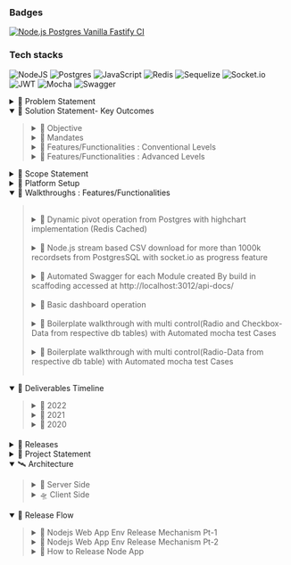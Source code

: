 ### Badges
[![Node.js Postgres Vanilla Fastify CI](https://github.com/matt212/Nodejs_Postgresql_VanillaJS_Fastify/actions/workflows/node.js.yml/badge.svg)](https://github.com/matt212/Nodejs_Postgresql_VanillaJS_Fastify/actions/workflows/node.js.yml)

### Tech stacks
![NodeJS](https://img.shields.io/badge/node.js-6DA55F?style=for-the-badge&logo=node.js&logoColor=white)
![Postgres](https://img.shields.io/badge/postgres-%23316192.svg?style=for-the-badge&logo=postgresql&logoColor=white)
![JavaScript](https://img.shields.io/badge/javascript-%23323330.svg?style=for-the-badge&logo=javascript&logoColor=%23F7DF1E)
![Redis](https://img.shields.io/badge/redis-%23DD0031.svg?style=for-the-badge&logo=redis&logoColor=white)
![Sequelize](https://img.shields.io/badge/Sequelize-52B0E7?style=for-the-badge&logo=Sequelize&logoColor=white)
![Socket.io](https://img.shields.io/badge/Socket.io-black?style=for-the-badge&logo=socket.io&badgeColor=010101)
![JWT](https://img.shields.io/badge/JWT-black?style=for-the-badge&logo=JSON%20web%20tokens)
![Mocha](https://img.shields.io/badge/-mocha-%238D6748?style=for-the-badge&logo=mocha&logoColor=white)
![Swagger](https://img.shields.io/badge/-Swagger-%23Clojure?style=for-the-badge&logo=swagger&logoColor=white)


<details>
 <summary id="problem-statement">🚄 Problem Statement </summary><blockquote>

 ![redlime](app/video/img/problem-statement.png)
<!--<table class="tg">
<thead>
  <tr>
    <td class="tg-0pky">Who<br></td>
    <td class="tg-0pky">Who has the problem?<br></td>
    <td class="tg-0pky"> Any Dev or Dev Team building project from Scratch or Migrating Existing Piece <br></td>
  </tr>
</thead>
<tbody>
  <tr>
    <td class="tg-0pky">What</td>
    <td class="tg-0pky">What is the problem?</td>
    <td class="tg-0pky">Conventional scaffolding / boilerplate does not cater to all  Key outcomes pointers</td>
  </tr>
  <tr>
    <td class="tg-0pky">Where</td>
    <td class="tg-0pky">When/Where the problem is occurring?</td>
    <td class="tg-0pky">During any project execution stage and even in planning phase  Team Has to spend a lot time and energy to plan, discuss and execute the project key outcomes mentioned as part of *solution statement*  mentioned above and thus planning and execution are pain points.</td>
  </tr>
  <tr>
    <td class="tg-0pky">Why</td>
    <td class="tg-0pky">why is it important to address?</td>
    <td class="tg-0pky">It is important to address because it would save time , energy of team members which in turn cascades  to finances, deadlines and other Factors.  </td>
  </tr>
</tbody>
</table>
 -->
 </details>


<details open>

<summary id="project-statement" href="#project-statement">
🚀 Solution Statement- Key Outcomes
</summary><blockquote>
   
  <details>
 <summary id="Objective">🍨 Objective </summary><blockquote>

![redlime](app/video/img/objective.png)

</details>
   
<details>
 <summary id="mandates">🍰 Mandates </summary><blockquote>

![redlime](app/video/img/mandates.png)

</details>
    
<details>
 <summary id="Conventional-Levels">🍦 Features/Functionalities : Conventional Levels</summary><blockquote>

![redlime](app/video/img/conventional.png)

</details>

<details>
 <summary id="Advanced-Levels">🍧 Features/Functionalities : Advanced Levels</summary><blockquote>

![redlime](app/video/img/advanced.png)


</details>
</details>
<details>
 <summary id="scope-statement">🎫 
 Scope Statement
 </summary><blockquote>

![redlime](app/video/img/Scope.png)

</details>


<details>
<summary id="Platform-Setup" href="#Platform-Setup">
📡  Platform Setup 
</summary>
<blockquote>
   
<details>

<summary id="sh-file-Setup" >
🍕sh file Setup
</summary>

> *`chmod +x ./app/utils/serverSetup/primarySetup.sh `*  

> *`sed -i -e 's/\r$//' ./app/utils/serverSetup/> primarySetup.sh`*

>*`chmod +x ./app/utils/serverSetup/secondarySetup.sh`*

>*`sed -i -e 's/\r$//' ./app/utils/serverSetup/secondarySetup.sh`*

>*`bash ./app/utils/serverSetup/primarySetup.sh`*

   

> _`Please note if you have node/postgres/redis server installed in your instance/machine. Please comment the install information in primarySetup.sh file and then run this file`_
</details>
  
  <details>
<summary id="app-Setup" >
🍤app Setup
</summary>
  
> **node,postgres, redis and app dependencies  installation**

>*`bash ./app/utils/serverSetup/primarySetup.sh`*

>*`bash ./app/utils/serverSetup/secondarySetup.sh`*
</details>


<details>
<summary id="mocha-test-cases" >
🍔 mocha chai tests against 20,00,000 recordsets
</summary>

> _`npm run LoginEval or yarn LoginEval`_

> _`npm run ModuleEval or yarn ModuleEval`_
</details>

<details>
<summary id="app-Run" >
🍟 app Run
</summary>

>*`npm run app or yarn app `*
</details>



<details>
<summary id="app-Usage" >
🍩 app Usage
</summary>

>*`goto localhost:3011/employees`*

>*`username : krennic and  password:orson`*

>*`select birthdate from dropdown and select date range any from 1982 to till date`*

</details>


<details>
<summary id="app-SuperAdmin-Usage" >
 🍜 app SuperAdmin Usage
</summary>

>*`goto localhost:3011/black-squadron`*

>*`username : krennic and password:orson`*

>*`for any other controls other than textbox it is mandatory`*

>*`to enter PIPE "|" separator in textbox column for e.g genderid|gendername`*

</details>


<details>
<summary id="app-API-Documentation-Usage(Swagger)" >
 🍘 API Documentation Usage(Swagger)
</summary>

>*`goto localhost:3011/getAccessToken`*

>*`Click on Get AccessToken button and copy the newly generated Access Token`*

>*`goto localhost:3012/api-docs`*

>*`Click on authorize and paste the access Token`*

</details>

</details>






<details open>
 <summary id="walkthrough-section">💈 Walkthroughs : Features/Functionalities </summary>
 <blockquote>
 <br/>
<details>
    <summary>🍇 Dynamic pivot operation from Postgres with highchart implementation (Redis Cached)
</summary>
 <br/>

![redlime](app/video/gif/pivot-final.gif)
</details>

<br/>
<details>
 <summary >🍊 Node.js stream based CSV download for more than 1000k recordsets from PostgresSQL with socket.io as progress feature</summary>
<br/>

  ![redlime](app/video/gif/c1.gif)
</details>
<br/>

<details>
 <summary >🍑 Automated Swagger for each Module created By build in scaffoding accessed at http://localhost:3012/api-docs/ </summary>
<br/>

  ![redlime](app/video/gif/d.gif)
</details>
<br/>

<details>
 <summary >🍐 Basic dashboard operation</summary>
<br/>

![redlime](app/video/gif/basic-dashboard.gif)
</details>
<br/>
<details>
 <summary >🍓 Boilerplate walkthrough with multi control(Radio and Checkbox-Data from respective db tables) with Automated mocha test Cases</summary>
<br/>

![redlime](app/video/gif/f.gif)
</details>
<br/>

<details>
 <summary >🍏 Boilerplate walkthrough with multi control(Radio-Data from respective db table) with Automated mocha test Cases</summary>
<br/>

![redlime](app/video/gif/e.gif)

</details>
<br/>
</details>


</details>
<details open>

<summary id="project-timelines" href="#project-timelines">
🤖 Deliverables Timeline
</summary><blockquote>
   
  <details>
 <summary id="Obj2022">🥑 2022 </summary><blockquote>

![redlime](app/video/img/ph4.png)

</details>
   
<details>
 <summary id="Obj2021">🌽 2021 </summary><blockquote>

![redlime](app/video/img/ph3.png)

</details>
    
<details>
 <summary id="Obj2020">🍄 2020</summary><blockquote>

![redlime](app/video/img/ph1.png)
![redlime](app/video/img/ph2.png)

</details>

</details>

#### 
 <details>
 <summary id="release-section">🍫 Releases</summary><blockquote>



- ### `Release notes 23 July 2022`

  >Optimized Dynamic Multi Column , Multi Select  filter from 5 secs to 16 ms for 2   million rows . 
  >[My stack overflow solution](https://stackoverflow.com/a/73085784/1333794)
   


- ### `Release notes 21 July 2022`

  >base and pivot Operation optimized
  
  >incremental load (pagination section loaded after report rendered) for base report
  
  >incremental load (pagination section loaded after report rendered) for pivot report   


- ### `Release notes 19 July 2022`

  >github actions
  >Integrated CI-workflows with redis, postgres for automation mocha test cases
  >
  >[Github Action - Automation mocha test cases](https://github.com/matt212/Nodejs_Postgresql_VanillaJS_Fastify/runs/7475512509?check_suite_focus=true )
   
- ### `Release notes 18 July 2022`

  >Implemented basic dark theme   


- ### `Release notes 17 July 2022`

  >Implemented Redis based Server-Side Caching for Pivot Operations  


- ### `Release notes 1 July 2022`

> **Superadmin scaffolding/ boilerplate Access URL**
 > *http://localhost:3011/black-squadron*
 
 > _`username : krennic and password:orson`_

 >`for any other controls other than textbox it is mandatory `

 >` to enter PIPE "|" separator in textbox column for e.g genderid|gendername` 




- ### `Release notes 11 Feb 2021`

  >boilerplate for multiselect integration with radio and checkboxes completed 

- ### `Release notes 09 Feb 2021`

  >Applied in  boilerplate multi and single select Dynamic SQLConstruct with 360 degree coverage 

- ### `Release notes 06 Feb 2021`

  >for boilerplate multi and single select static mapping for edit and default rendering case scenarios completed
  
- ### `Release notes 29 Jan 2021`

  >validations applied for bolierplate dynamic radio button and checkboxes with 

- ### `Release notes 27 Jan 2021`

  >applied multi control for radio scaffolding 
 
- ### `Release notes 20 Jan 2021`

  >For rbac test cases modularized

  > `yarn mroleEval`

  > `yarn userroleEval`

- ### `Release notes 9 Jan 2021`

  >For rbac user-Role Mapping  module migrated to fastify with its 35 mocha chai test cases respectively 

  > `yarn mroleEval`

  > `yarn userroleEval`

- ### `Release notes 22 Dec 2020`
  >Dynamic Bolierplate generation completed for dataType Strings , Integers and BigInt data types config based
  
  >For rbac modname,muser modules migrated to fastify with their respective 43 and 63 mocha chai test cases
  
  >For rbac role module migrated to fastify with its 43 mocha chai test cases
  > `yarn ModEval`
  > `yarn roleEval`
 
- ### `Release notes 21 Dec 2020`
  > 73 **Modular** Mocha test cases against 20,00,000 recordset with 360 coverage including schema,NaN,Undefined,Multi Column Search,Multi Select,Pivot X and Y for pageSize and pageNo  payload Validations
  
  > `yarn ModuleEval`

- ### `Release notes 20 Dec 2020`
  > 73 **Modular** Mocha test cases against 20,00,000 recordset with 360 coverage including schema,NaN,Undefined,Multi Column Search,Multi Select,Pivot X and Y for pageSize and pageNo  payload Validations
  > `yarn ModuleEval`

- ### `Release notes 11 Dec 2020`
  > basic login tests are written and can view and evaluated by running below command
  > `yarn LoginEval`

- ### `Release notes 10 Dec 2020`
  > run `yarn perfgraph`
  > in new shell run autocannon `yarn customAutocannon`
  > when autocannon bench is completed go back to perfgraph shell and stop the shell (ctlrl+C)
  > it will generate graph html link in same perfgraph shell

- ### `Release notes 7 Dec 2020`
  > made date filter optional with code refractoring by introducing `disableDate=true` arguement in API payload.
</details>


  </details>

 <details>
 <summary id="project-statement">
 🚁 Project Statement </summary><blockquote>

![redlime](app/video/img/merge_from_ofoct.jpg)

<!-- ![redlime](app/video/img/h1.png)
![redlime](app/video/img/h2.png)
![redlime](app/video/img/h3.png)
![redlime](app/video/img/mandates1.png)
![redlime](app/video/img/conventional1.png)
![redlime](app/video/img/advanced1.png) -->

</details>

<details open> 
<summary id="Code-Flow" href="#code-flow"> 🛰️ Architecture 
</summary><blockquote>
<details>
<summary id="Server-Side-Code-Flow" href="#Server-Side-Code-Flow"> 🌯 Server Side 
</summary><blockquote>

<details> <summary id="route-structure-module-operations">🥐 Route Structure Module Operations </summary>

![redlime](app/video/img/route-structure-module-operations.png) 
</details>



<details> <summary id="module-view-ejs">🥗 Module View (EJS) Render </summary>

![redlime](app/video/img/module-view-ejs.png) 
</details>


<details> <summary id="module-load-operations">🍲 Module Load Operations </summary>

![redlime](app/video/img/module-load-operations.png) 
</details>


<details> <summary id="multipurpose-features-operations">🍟 Multipurpose Features Operations </summary>

![redlime](app/video/img/multipurpose-features-operations.png) 
</details>


<details> <summary id="groupby-operations">🧆 Groupby Operations </summary>

![redlime](app/video/img/groupby-operations.png) 
</details>


<details> <summary id="create-operations">🥞 Create Operation </summary>

![redlime](app/video/img/create-operations.png) 
</details>


<details> <summary id="update-operations">🥨 Update Operations </summary>

![redlime](app/video/img/update-operations.png) 
</details>


<details> <summary id="upload-operations">🥖 ETL Upload Operations </summary>

![redlime](app/video/img/upload-operations.png) 
</details>


<details> <summary id="download-operations">🥐 ETL Download Operations </summary>

![redlime](app/video/img/download-operations.png) 
</details>

<details> <summary id="api-cache-operations">🍳 Api Cache Operations</summary>

![redlime](app/video/img/api-cache-operations.png) 
</details>

<details> <summary id="api-cache-drilldown">🥙 Api Cache Operations-Drilldown</summary>

![redlime](app/video/img/api-cache-drilldown.png) 
</details>


</details>
<!--client side -->
<details> 

<summary id="Client-Side-Code-Flow" href="#Client-Side-Code-Flow"> 🛸 Client Side 
</summary><blockquote>



<details > <summary id="view_structure_and_page_operations">✈️ View Structure and Page Operations </summary>

![redlime](app/video/img/view_structure_and_page_operations.png) 
</details>
<details> <summary id="page_load_and_date_range_operations">🛩️ Page Load and Date Range Operations </summary>

![redlime](app/video/img/page_load_and_date_range_operations.png) 
</details>
<details> <summary id="sort_and_pagination_operations">
🛶 Sort and Pagination Operations </summary>

![redlime](app/video/img/sort_and_pagination_operations.png) 
</details>
<details> <summary id="Filter_operations">🪂 Filter Operations </summary>

![redlime](app/video/img/Filter_operations.png) 
</details>
<details> <summary id="create_and_update_Operations">⛵ Create and Update Operations </summary>

![redlime](app/video/img/create_and_update_Operations.png) 
</details>
<details> <summary id="Field_validations">⛴️ Field Validations </summary>

![redlime](app/video/img/Field_validations.png) 
</details>
<details> <summary id="event_listners">🚤 Field Validations-Event listeners </summary>

![redlime](app/video/img/event_listners.png) 
</details>
<details> <summary id="app_module-actionFunctions">🤿 App Module-ActionFunctions </summary>

![redlime](app/video/img/app_module-actionFunctions.png) 
</details>

<details > <summary id="pivotoperations">🛷 Pivot Operations </summary>

![redlime](app/video/img/pivotoperations.png) 
</details>


<details> <summary id="etl-upload-operations">🏝️ ETL upload Operations </summary>

![redlime](app/video/img/etl-upload-operations.png) 
</details>


<details> <summary id="etl-download-user-actions">🍱 ETL download user Actions</summary>

![redlime](app/video/img/etl-download-user-actions.png) 
</details>


<details> <summary id="etl-download-operations">🍣 ETL download Operations</summary>

![redlime](app/video/img/etl-download-operations.png) 
</details>




</details>
</details>
<details open> 
<summary id="Release-Flow" href="#Release-Flow"> 🍍 Release Flow 
</summary><blockquote>

<details > <summary id="nodejs-web-app-Env-pt1">🥥 Nodejs Web App Env Release Mechanism Pt-1 </summary>

![redlime](app/video/img/nodejs-web-app-Env-pt1.png) 
</details>
<details> <summary id="nodejs-web-app-Env-pt2">🍒 Nodejs Web App Env Release Mechanism Pt-2 </summary>

![redlime](app/video/img/nodejs-web-app-Env-pt2.png) 
</details>
<details> <summary id="how-to-release-node-app">
🍌 How to Release Node App </summary>

![redlime](app/video/img/how-to-release-node-app.png) 
</details>



</details>

  

  